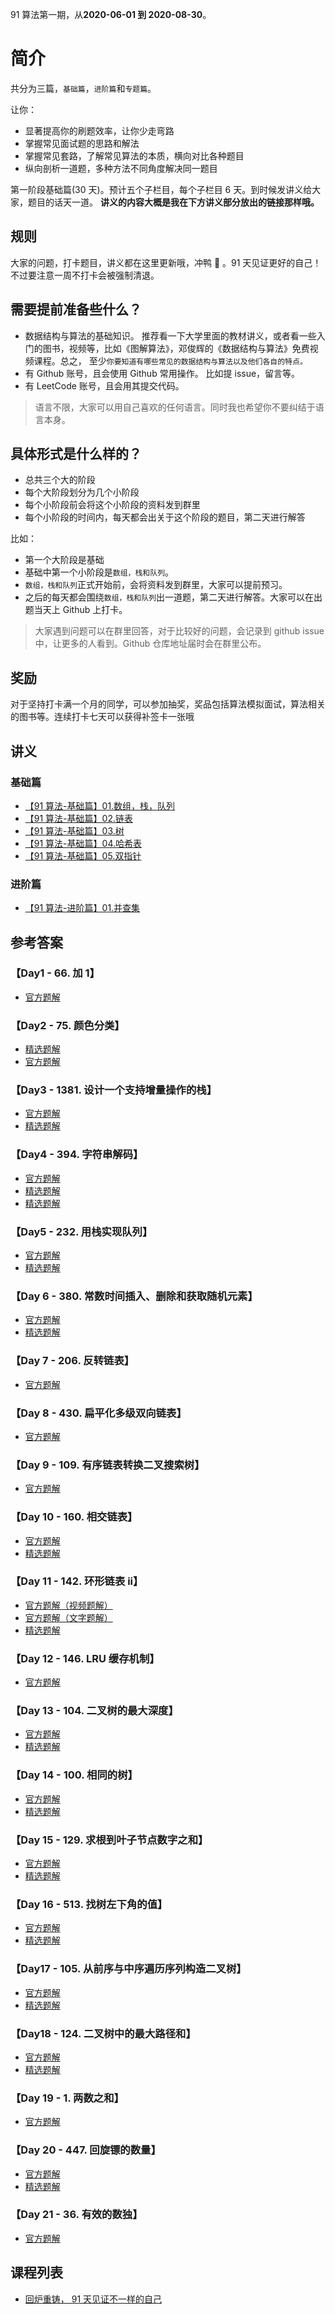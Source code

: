 91 算法第一期，从**2020-06-01 到 2020-08-30**。

# 简介

共分为三篇，`基础篇`，`进阶篇`和`专题篇`。

让你：

- 显著提高你的刷题效率，让你少走弯路
- 掌握常见面试题的思路和解法
- 掌握常见套路，了解常见算法的本质，横向对比各种题目
- 纵向剖析一道题，多种方法不同角度解决同一题目

第一阶段基础篇(30 天)。预计五个子栏目，每个子栏目 6 天。到时候发讲义给大家，题目的话天一道。 **讲义的内容大概是我在下方讲义部分放出的链接那样哦。**

## 规则

大家的问题，打卡题目，讲义都在这里更新哦，冲鸭 🦆 。91 天见证更好的自己！不过要注意一周不打卡会被强制清退。

## 需要提前准备些什么？

- 数据结构与算法的基础知识。 推荐看一下大学里面的教材讲义，或者看一些入门的图书，视频等，比如《图解算法》，邓俊辉的《数据结构与算法》免费视频课程。总之， 至少`你要知道有哪些常见的数据结构与算法以及他们各自的特点。`
- 有 Github 账号，且会使用 Github 常用操作。 比如提 issue，留言等。
- 有 LeetCode 账号，且会用其提交代码。

> 语言不限，大家可以用自己喜欢的任何语言。同时我也希望你不要纠结于语言本身。

## 具体形式是什么样的？

- 总共三个大的阶段
- 每个大阶段划分为几个小阶段
- 每个小阶段前会将这个小阶段的资料发到群里
- 每个小阶段的时间内，每天都会出关于这个阶段的题目，第二天进行解答

比如：

- 第一个大阶段是基础
- 基础中第一个小阶段是`数组，栈和队列`。
- `数组，栈和队列`正式开始前，会将资料发到群里，大家可以提前预习。
- 之后的每天都会围绕`数组，栈和队列`出一道题，第二天进行解答。大家可以在出题当天上 Github 上打卡。

> 大家遇到问题可以在群里回答，对于比较好的问题，会记录到 github issue 中，让更多的人看到。Github 仓库地址届时会在群里公布。

## 奖励

对于坚持打卡满一个月的同学，可以参加抽奖，奖品包括算法模拟面试，算法相关的图书等。连续打卡七天可以获得补签卡一张哦

## 讲义

### 基础篇

- [【91 算法-基础篇】01.数组，栈，队列](./basic-01.md)
- [【91 算法-基础篇】02.链表](./basic-02.md)
- [【91 算法-基础篇】03.树](./basic-03.md)
- [【91 算法-基础篇】04.哈希表](./basic-04.md)
- [【91 算法-基础篇】05.双指针](./basic-05.md)

### 进阶篇

- [【91 算法-进阶篇】01.并查集](./advanced-01.md)

## 参考答案

### 【Day1 - 66. 加 1】

- [官方题解](https://github.com/leetcode-pp/91alg-1/issues/1#issuecomment-636883697)

### 【Day2 - 75. 颜色分类】

- [精选题解](https://github.com/leetcode-pp/91alg-1/issues/15#issuecomment-637217774)
- [官方题解](https://github.com/leetcode-pp/91alg-1/issues/15#issuecomment-637651551)

### 【Day3 - 1381. 设计一个支持增量操作的栈】

- [官方题解](https://github.com/leetcode-pp/91alg-1/issues/18#issuecomment-638268279)
- [精选题解](https://github.com/leetcode-pp/91alg-1/issues/18#issuecomment-637977959)

### 【Day4 - 394. 字符串解码】

- [官方题解](https://github.com/leetcode-pp/91alg-1/issues/20#issuecomment-638800071)
- [精选题解](https://github.com/leetcode-pp/91alg-1/issues/20#issuecomment-638816753)
- [精选题解](https://github.com/leetcode-pp/91alg-1/issues/20#issuecomment-638555391)

### 【Day5 - 232. 用栈实现队列】

- [官方题解](https://github.com/leetcode-pp/91alg-1/issues/21#issuecomment-639573715)
- [精选题解](https://github.com/leetcode-pp/91alg-1/issues/21#issuecomment-639216273)

### 【Day 6 - 380. 常数时间插入、删除和获取随机元素】

- [官方题解](https://github.com/leetcode-pp/91alg-1/issues/23#issuecomment-640155651)
- [精选题解](https://github.com/leetcode-pp/91alg-1/issues/23#issuecomment-640231502)

### 【Day 7 - 206. 反转链表】

- [官方题解](https://github.com/azl397985856/leetcode/blob/master/problems/206.reverse-linked-list.md)

### 【Day 8 - 430. 扁平化多级双向链表】

- [官方题解](https://leetcode-solution.cn/everyday/200)

### 【Day 9 - 109. 有序链表转换二叉搜索树】

- [官方题解](https://leetcode-cn.com/problems/convert-sorted-list-to-binary-search-tree/solution/di-gui-yi-ba-suo-by-zstar01/)

### 【Day 10 - 160. 相交链表】

- [官方题解](https://leetcode-cn.com/problems/intersection-of-two-linked-lists/solution/shuang-zhi-zhen-ha-xi-by-zstar01/)
- [精选题解](https://github.com/leetcode-pp/91alg-1/issues/28#issuecomment-641733401)

### 【Day 11 - 142. 环形链表 ii】

- [官方题解（视频题解）](https://www.bilibili.com/video/BV11f4y127Se?pop_share=1)
- [官方题解（文字题解）](https://leetcode-solution.cn/everyday/274)
- [精选题解](https://github.com/leetcode-pp/91alg-1/issues/29#issuecomment-642583692)

### 【Day 12 - 146. LRU 缓存机制】

- [官方题解](https://leetcode-cn.com/problems/lru-cache/solution/shuang-lian-biao-ha-xi-biao-by-zstar01/)

### 【Day 13 - 104. 二叉树的最大深度】

- [官方题解](https://github.com/leetcode-pp/91alg-1/issues/32#issuecomment-643620727)
- [精选题解](https://github.com/leetcode-pp/91alg-1/issues/32#issuecomment-643574983)

### 【Day 14 - 100. 相同的树】

- [官方题解](https://github.com/leetcode-pp/91alg-1/issues/34#issuecomment-643746888)
- [精选题解](https://github.com/leetcode-pp/91alg-1/issues/34#issuecomment-643729521)

### 【Day 15 - 129. 求根到叶子节点数字之和】

- [官方题解](https://github.com/leetcode-pp/91alg-1/issues/35#issuecomment-644214654)
- [精选题解](https://github.com/leetcode-pp/91alg-1/issues/35#issuecomment-643863834)

### 【Day 16 - 513. 找树左下角的值】

- [官方题解](https://github.com/leetcode-pp/91alg-1/issues/37#issuecomment-644840167)
- [精选题解](https://github.com/leetcode-pp/91alg-1/issues/37#issuecomment-644557908)

### 【Day17 - 105. 从前序与中序遍历序列构造二叉树】

- [官方题解](https://github.com/leetcode-pp/91alg-1/issues/38#issuecomment-645428689)
- [精选题解](https://github.com/leetcode-pp/91alg-1/issues/38#issuecomment-645428003)

### 【Day18 - 124. 二叉树中的最大路径和】

- [官方题解](https://github.com/azl397985856/leetcode/blob/b1e1f5f55bc4ad3004cfafb6415a3e9de35c131a/problems/124.binary-tree-maximum-path-sum.md)
- [精选题解](https://github.com/leetcode-pp/91alg-1/issues/39#issuecomment-645703211)

### 【Day 19 - 1. 两数之和】

- [官方题解](https://github.com/leetcode-pp/91alg-1/issues/40#issuecomment-646613516)

### 【Day 20 - 447. 回旋镖的数量】

- [官方题解](https://github.com/leetcode-pp/91alg-1/issues/41#issuecomment-647002357)
- [精选题解](https://github.com/leetcode-pp/91alg-1/issues/41#issuecomment-647060417)

### 【Day 21 - 36. 有效的数独】

- [官方题解](https://github.com/leetcode-pp/91alg-1/issues/43#issuecomment-647124518)

## 课程列表

- [回炉重铸， 91 天见证不一样的自己](https://lucifer.ren/blog/2020/05/23/91-algo/)
